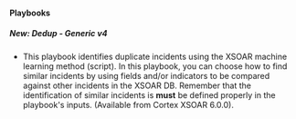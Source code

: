 
#### Playbooks
##### New: Dedup - Generic v4
- This playbook identifies duplicate incidents using the XSOAR machine learning method (script).
In this playbook, you can choose how to find similar incidents by using fields and/or indicators to be compared against other incidents in the XSOAR DB.
Remember that the identification of similar incidents is **must** be defined properly in the playbook's inputs. 
(Available from Cortex XSOAR 6.0.0).
